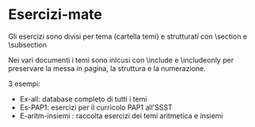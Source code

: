 # Esercizi-mate

Gli esercizi sono divisi per tema (cartella temi) e strutturati con \section e \subsection

Nei vari documenti i temi sono inlcusi con \include e \includeonly per preservare la messa in pagina, la struttura e la numerazione.

3 esempi:
 - Ex-all: database completo di tutti i temi
 - Es-PAP1: esercizi per il curricolo PAP1 all'SSST
-  E-aritm-insiemi : raccolta esercizi dei temi aritmetica e insiemi
